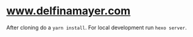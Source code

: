 www.delfinamayer.com
====================

After cloning do a `yarn install`. For local development run `hexo server`.
